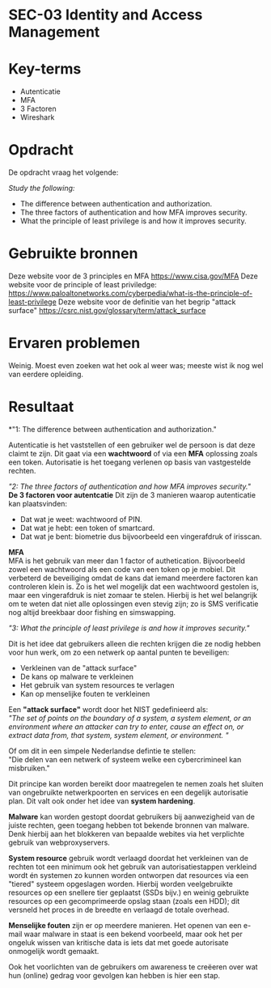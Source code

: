 # SEC-03 Identity and Access Management

# Key-terms
- Autenticatie
- MFA
- 3 Factoren
- Wireshark

# Opdracht

De opdracht vraag het volgende: 

*Study the following:* 
- The difference between authentication and authorization.
- The three factors of authentication and how MFA improves security.
- What the principle of least privilege is and how it improves security.


# Gebruikte bronnen
Deze website voor de 3 principles en MFA https://www.cisa.gov/MFA
Deze website voor de principle of least priviledge: https://www.paloaltonetworks.com/cyberpedia/what-is-the-principle-of-least-privilege 
Deze website voor de definitie van het begrip "attack surface" https://csrc.nist.gov/glossary/term/attack_surface


# Ervaren problemen
Weinig. Moest even zoeken wat het ook al weer was; meeste wist ik nog wel van eerdere opleiding.

# Resultaat

*"1: The difference between authentication and authorization."

Autenticatie is het vaststellen of een gebruiker wel de persoon is dat deze claimt te zijn. Dit gaat via een **wachtwoord** of via een **MFA** oplossing zoals een token.
Autorisatie is het toegang verlenen op basis van vastgestelde rechten.


*"2:  The three factors of authentication and how MFA improves security."*  
**De 3 factoren voor autentcatie**
Dit zijn de 3 manieren waarop autenticatie kan plaatsvinden:
- Dat wat je weet: wachtwoord of PIN.  
- Dat wat je hebt: een token of smartcard.   
- Dat wat je bent: biometrie dus bijvoorbeeld een vingerafdruk of irisscan.  

**MFA**  
MFA is het gebruik van meer dan 1 factor of authetication. Bijvoorbeeld zowel een wachtwoord als een code van een token op je mobiel. 
Dit verbeterd de beveiliging omdat de kans dat iemand meerdere factoren kan controleren klein is. Zo is het wel mogelijk dat een wachtwoord gestolen is, maar een vingerafdruk is niet zomaar te stelen.
Hierbij is het wel belangrijk om te weten dat niet alle oplossingen even stevig zijn; zo is SMS verificatie nog altijd breekbaar door fishing en simswapping. 


*"3: What the principle of least privilege is and how it improves security."*

Dit is het idee dat gebruikers alleen die rechten krijgen die ze nodig hebben voor hun werk, om zo een netwerk op aantal punten te beveiligen:
- Verkleinen van de "attack surface"
- De kans op malware te verkleinen
- Het gebruik van system resources te verlagen
- Kan op menselijke fouten te verkleinen 


Een **"attack surface"** wordt door het NIST gedefinieerd als:  
*"The set of points on the boundary of a system, a system element, or an environment where an attacker can try to enter, cause an effect on, or extract data from, that system, system element, or environment. "* 

Of om dit in een simpele Nederlandse defintie te stellen:  
"Die delen van een netwerk of systeem welke een cybercrimineel kan misbruiken." 

Dit principe kan worden bereikt door maatregelen te nemen zoals het sluiten van ongebruikte netwerkpoorten en services en een degelijk autorisatie plan. Dit valt ook onder het idee van **system hardening**. 

**Malware** kan worden gestopt doordat gebruikers bij aanwezigheid van de juiste rechten, geen toegang hebben tot bekende bronnen van malware. Denk hierbij aan het blokkeren van bepaalde webites via het verplichte gebruik van webproxyservers.

**System resource** gebruik wordt verlaagd doordat het verkleinen van de rechten tot een minimum ook het gebruik van autorisatiestappen verkleind wordt én systemen zo kunnen worden ontworpen dat resources via een "tiered" systeem opgeslagen worden. Hierbij worden veelgebruikte resources op een snellere tier geplaatst (SSDs bijv.) en weinig gebruikte resources op een gecomprimeerde opslag staan (zoals een HDD); dit versneld het proces in de breedte en verlaagd de totale overhead.

**Menselijke fouten** zijn er op meerdere manieren. Het openen van een e-mail waar malware in staat is een bekend voorbeeld, maar ook het per ongeluk wissen van kritische data is iets dat met goede autorisate onmogelijk wordt gemaakt.

Ook het voorlichten van de gebruikers om awareness te creëeren over wat hun (online) gedrag voor gevolgen kan hebben is hier een stap. 